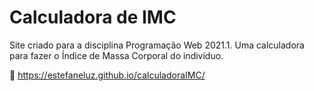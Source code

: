 # Calculadora de IMC

Site criado para a disciplina Programação Web 2021.1. Uma calculadora para fazer o Índice de Massa Corporal do indivíduo.

🔗 https://estefaneluz.github.io/calculadoraIMC/

